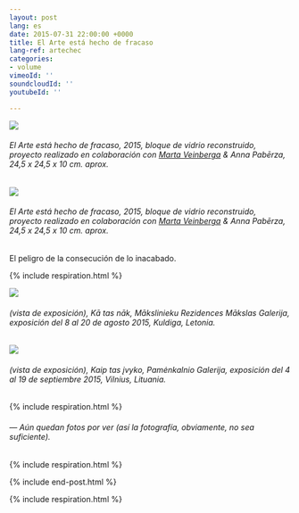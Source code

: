 ```yaml
---
layout: post
lang: es
date: 2015-07-31 22:00:00 +0000
title: El Arte está hecho de fracaso
lang-ref: artechec
categories:
- volume
vimeoId: ''
soundcloudId: ''
youtubeId: ''

---
```

![](/mepierdoparaver/imgs/cbernal3-1-up.jpg)

###### _El Arte está hecho de fracaso_, 2015, bloque de vidrio reconstruido, proyecto realizado en colaboración con [Marta Veinberga](http://martaveinberga.com/) & Anna Pabērza, 24,5 x 24,5 x 10 cm. aprox.

![](/mepierdoparaver/imgs/cbernal2-1-up.jpg)

###### _El Arte está hecho de fracaso_, 2015, bloque de vidrio reconstruido, proyecto realizado en colaboración con [Marta Veinberga](http://martaveinberga.com/) & Anna Pabērza, 24,5 x 24,5 x 10 cm. aprox.

El peligro de la consecución de lo inacabado.

{% include respiration.html %}

![](/mepierdoparaver/imgs/cbernal4-up.jpg)

###### (vista de exposición), _Kā tas nāk_, Mākslinieku Rezidences Mākslas Galerija, exposición del 8 al 20 de agosto 2015, Kuldiga, Letonia.

![](/mepierdoparaver/imgs/cbernal5-up.jpg)

###### (vista de exposición), _Kaip tas įvyko_, Pamėnkalnio Galerija, exposición del 4 al 19 de septiembre 2015, Vilnius, Lituania.

{% include respiration.html %}

###### — _Aún quedan fotos por ver (así la fotografía, obviamente, no sea suficiente)._

{% include respiration.html %}

{% include end-post.html %}

{% include respiration.html %}